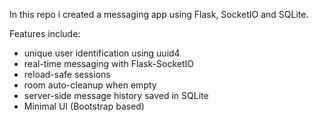 In this repo i created a messaging app using Flask, SocketIO and SQLite. 

Features include:
- unique user identification using uuid4
- real-time messaging with Flask-SocketIO
- reload-safe sessions
- room auto-cleanup when empty
- server-side message history saved in SQLite
- Minimal UI (Bootstrap based)

